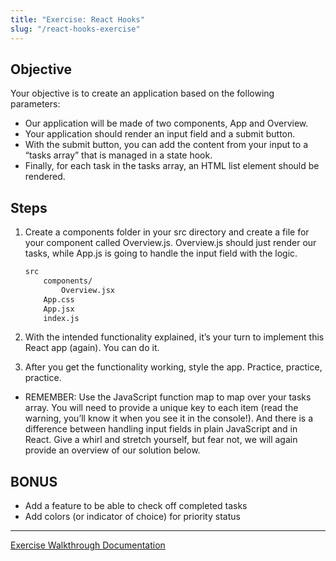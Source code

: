 ```yaml
---
title: "Exercise: React Hooks"
slug: "/react-hooks-exercise"
---
```


## Objective

Your objective is to create an application based on the following parameters:

- Our application will be made of two components, App and Overview.
- Your application should render an input field and a submit button.
- With the submit button, you can add the content from your input to a “tasks array” that is managed in a state hook.
- Finally, for each task in the tasks array, an HTML list element should be rendered.

## Steps

1. Create a components folder in your src directory and create a file for your component called Overview.js. Overview.js should just render our tasks, while App.js is going to handle the input field with the logic.

   ```txt
   src
       components/
           Overview.jsx
       App.css
       App.jsx
       index.js
   ```

2. With the intended functionality explained, it’s your turn to implement this React app (again). You can do it.
3. After you get the functionality working, style the app. Practice, practice, practice.

- REMEMBER: Use the JavaScript function map to map over your tasks array. You will need to provide a unique key to each item (read the warning, you’ll know it when you see it in the console!). And there is a difference between handling input fields in plain JavaScript and in React. Give a whirl and stretch yourself, but fear not, we will again provide an overview of our solution below.

## BONUS

- Add a feature to be able to check off completed tasks
- Add colors (or indicator of choice) for priority status

---

[Exercise Walkthrough Documentation](https://docs.google.com/document/d/19fMFkWmm5Ob5VcSubAgJg-orsvkMdGYBRyputV8c_tg/edit?usp=sharing)
